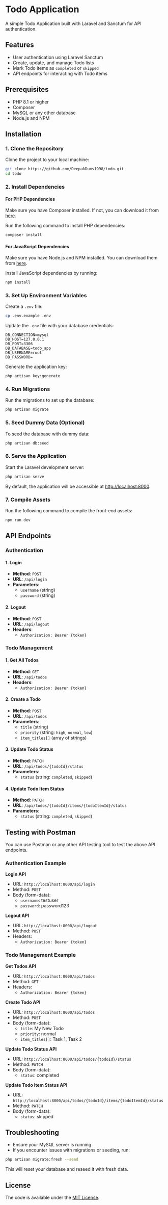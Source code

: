 
# Todo Application

A simple Todo Application built with Laravel and Sanctum for API authentication.

## Features

- User authentication using Laravel Sanctum
- Create, update, and manage Todo lists
- Mark Todo items as `completed` or `skipped`
- API endpoints for interacting with Todo items

## Prerequisites

- PHP 8.1 or higher
- Composer
- MySQL or any other database
- Node.js and NPM

## Installation

### 1. Clone the Repository

Clone the project to your local machine:

```bash
git clone https://github.com/DeepakDums1998/todo.git
cd todo
```

### 2. Install Dependencies

#### For PHP Dependencies

Make sure you have Composer installed. If not, you can download it from [here](https://getcomposer.org/).

Run the following command to install PHP dependencies:

```bash
composer install
```

#### For JavaScript Dependencies

Make sure you have Node.js and NPM installed. You can download them from [here](https://nodejs.org/).

Install JavaScript dependencies by running:

```bash
npm install
```

### 3. Set Up Environment Variables

Create a `.env` file:

```bash
cp .env.example .env
```

Update the `.env` file with your database credentials:

```dotenv
DB_CONNECTION=mysql
DB_HOST=127.0.0.1
DB_PORT=3306
DB_DATABASE=todo_app
DB_USERNAME=root
DB_PASSWORD=
```

Generate the application key:

```bash
php artisan key:generate
```

### 4. Run Migrations

Run the migrations to set up the database:

```bash
php artisan migrate
```

### 5. Seed Dummy Data (Optional)

To seed the database with dummy data:

```bash
php artisan db:seed
```

### 6. Serve the Application

Start the Laravel development server:

```bash
php artisan serve
```

By default, the application will be accessible at [http://localhost:8000](http://localhost:8000).

### 7. Compile Assets

Run the following command to compile the front-end assets:

```bash
npm run dev
```

## API Endpoints

### Authentication

#### 1. Login

- **Method**: `POST`
- **URL**: `/api/login`
- **Parameters**:
    - `username` (string)
    - `password` (string)

#### 2. Logout

- **Method**: `POST`
- **URL**: `/api/logout`
- **Headers**:
    - `Authorization: Bearer {token}`

### Todo Management

#### 1. Get All Todos

- **Method**: `GET`
- **URL**: `/api/todos`
- **Headers**:
    - `Authorization: Bearer {token}`

#### 2. Create a Todo

- **Method**: `POST`
- **URL**: `/api/todos`
- **Parameters**:
    - `title` (string)
    - `priority` (string: `high`, `normal`, `low`)
    - `item_titles[]` (array of strings)

#### 3. Update Todo Status

- **Method**: `PATCH`
- **URL**: `/api/todos/{todoId}/status`
- **Parameters**:
    - `status` (string: `completed`, `skipped`)

#### 4. Update Todo Item Status

- **Method**: `PATCH`
- **URL**: `/api/todos/{todoId}/items/{todoItemId}/status`
- **Parameters**:
    - `status` (string: `completed`, `skipped`)

## Testing with Postman

You can use Postman or any other API testing tool to test the above API endpoints.

### Authentication Example

**Login API**
- URL: `http://localhost:8000/api/login`
- Method: `POST`
- Body (form-data):
    - `username`: testuser
    - `password`: password123

**Logout API**
- URL: `http://localhost:8000/api/logout`
- Method: `POST`
- Headers:
    - `Authorization: Bearer {token}`

### Todo Management Example

**Get Todos API**
- URL: `http://localhost:8000/api/todos`
- Method: `GET`
- Headers:
    - `Authorization: Bearer {token}`

**Create Todo API**
- URL: `http://localhost:8000/api/todos`
- Method: `POST`
- Body (form-data):
    - `title`: My New Todo
    - `priority`: normal
    - `item_titles[]`: Task 1, Task 2

**Update Todo Status API**
- URL: `http://localhost:8000/api/todos/{todoId}/status`
- Method: `PATCH`
- Body (form-data):
    - `status`: completed

**Update Todo Item Status API**
- URL: `http://localhost:8000/api/todos/{todoId}/items/{todoItemId}/status`
- Method: `PATCH`
- Body (form-data):
    - `status`: skipped

## Troubleshooting

- Ensure your MySQL server is running.
- If you encounter issues with migrations or seeding, run:

```bash
php artisan migrate:fresh --seed
```

This will reset your database and reseed it with fresh data.

## License

The code is available under the [MIT License](LICENSE).
